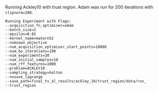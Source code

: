 Running Ackley10 with trust region. Adam was run for 200 iterations with `clipnorm=200`.

```
Running Experiment with Flags:
--acquisition_fn_optimiser=adam
--batch_size=1
--epsilon=0.01
--kernel_name=matern52
--noknown_objective
--num_acquisition_optimiser_start_points=10000
--num_bo_iterations=190
--num_experiments=30
--num_initial_samples=10
--num_rff_features=1000
--problem=ACKLEY10
--sampling_strategy=halton
--nosave_lagrange
--save_path=final_ts_al_results/ackley_10/trust_region/data/run_
--trust_region
```